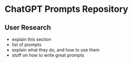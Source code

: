 # ChatGPT Prompts Repository


## User Research

- explain this section
- list of prompts
- explain what they do, and how to use them
- stuff on how to write great prompts

